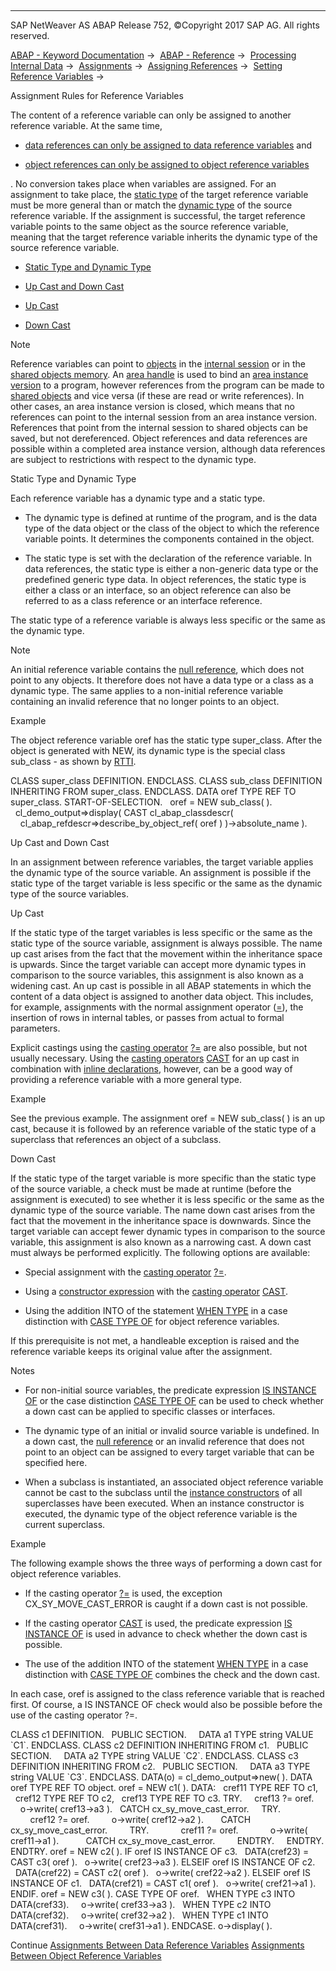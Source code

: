   

* * *

SAP NetWeaver AS ABAP Release 752, ©Copyright 2017 SAP AG. All rights reserved.

[ABAP - Keyword Documentation](https://help.sap.com/doc/abapdocu_752_index_htm/7.52/en-US/abenabap.htm) →  [ABAP - Reference](https://help.sap.com/doc/abapdocu_752_index_htm/7.52/en-US/abenabap_reference.htm) →  [Processing Internal Data](https://help.sap.com/doc/abapdocu_752_index_htm/7.52/en-US/abenabap_data_working.htm) →  [Assignments](https://help.sap.com/doc/abapdocu_752_index_htm/7.52/en-US/abenvalue_assignments.htm) →  [Assigning References](https://help.sap.com/doc/abapdocu_752_index_htm/7.52/en-US/abenreference_assignments.htm) →  [Setting Reference Variables](https://help.sap.com/doc/abapdocu_752_index_htm/7.52/en-US/abenset_references.htm) → 

Assignment Rules for Reference Variables

The content of a reference variable can only be assigned to another reference variable. At the same time,

-   [data references can only be assigned to data reference variables](https://help.sap.com/doc/abapdocu_752_index_htm/7.52/en-US/abenconversion_references_data.htm) and

-   [object references can only be assigned to object reference variables](https://help.sap.com/doc/abapdocu_752_index_htm/7.52/en-US/abenconversion_references_objects.htm)

. No conversion takes place when variables are assigned. For an assignment to take place, the [static type](https://help.sap.com/doc/abapdocu_752_index_htm/7.52/en-US/abenstatic_type_glosry.htm "Glossary Entry") of the target reference variable must be more general than or match the [dynamic type](https://help.sap.com/doc/abapdocu_752_index_htm/7.52/en-US/abendynamic_type_glosry.htm "Glossary Entry") of the source reference variable. If the assignment is successful, the target reference variable points to the same object as the source reference variable, meaning that the target reference variable inherits the dynamic type of the source reference variable.

-   [Static Type and Dynamic Type](#@@ITOC@@ABENCONVERSION_REFERENCES_1)

-   [Up Cast and Down Cast](#@@ITOC@@ABENCONVERSION_REFERENCES_2)

-   [Up Cast](#@@ITOC@@ABENCONVERSION_REFERENCES_3)

-   [Down Cast](#@@ITOC@@ABENCONVERSION_REFERENCES_4)

Note

Reference variables can point to [objects](https://help.sap.com/doc/abapdocu_752_index_htm/7.52/en-US/abenobject_glosry.htm "Glossary Entry") in the [internal session](https://help.sap.com/doc/abapdocu_752_index_htm/7.52/en-US/abeninternal_session_glosry.htm "Glossary Entry") or in the [shared objects memory](https://help.sap.com/doc/abapdocu_752_index_htm/7.52/en-US/abenshared_objects_memory_glosry.htm "Glossary Entry"). An [area handle](https://help.sap.com/doc/abapdocu_752_index_htm/7.52/en-US/abenarea_handle_glosry.htm "Glossary Entry") is used to bind an [area instance version](https://help.sap.com/doc/abapdocu_752_index_htm/7.52/en-US/abenarea_instance_version_glosry.htm "Glossary Entry") to a program, however references from the program can be made to [shared objects](https://help.sap.com/doc/abapdocu_752_index_htm/7.52/en-US/abenshared_objects_glosry.htm "Glossary Entry") and vice versa (if these are read or write references). In other cases, an area instance version is closed, which means that no references can point to the internal session from an area instance version. References that point from the internal session to shared objects can be saved, but not dereferenced. Object references and data references are possible within a completed area instance version, although data references are subject to restrictions with respect to the dynamic type.

Static Type and Dynamic Type

Each reference variable has a dynamic type and a static type.

-   The dynamic type is defined at runtime of the program, and is the data type of the data object or the class of the object to which the reference variable points. It determines the components contained in the object.

-   The static type is set with the declaration of the reference variable. In data references, the static type is either a non-generic data type or the predefined generic type data. In object references, the static type is either a class or an interface, so an object reference can also be referred to as a class reference or an interface reference.

The static type of a reference variable is always less specific or the same as the dynamic type.

Note

An initial reference variable contains the [null reference](https://help.sap.com/doc/abapdocu_752_index_htm/7.52/en-US/abennull_reference_glosry.htm "Glossary Entry"), which does not point to any objects. It therefore does not have a data type or a class as a dynamic type. The same applies to a non-initial reference variable containing an invalid reference that no longer points to an object.

Example

The object reference variable oref has the static type super\_class. After the object is generated with NEW, its dynamic type is the special class sub\_class - as shown by [RTTI](https://help.sap.com/doc/abapdocu_752_index_htm/7.52/en-US/abenrtti_glosry.htm "Glossary Entry").

CLASS super\_class DEFINITION.
ENDCLASS.
CLASS sub\_class DEFINITION INHERITING FROM super\_class.
ENDCLASS.
DATA oref TYPE REF TO super\_class.
START-OF-SELECTION.
  oref = NEW sub\_class( ).
  cl\_demo\_output=>display( CAST cl\_abap\_classdescr(
    cl\_abap\_refdescr=>describe\_by\_object\_ref( oref ) )->absolute\_name ).

Up Cast and Down Cast

In an assignment between reference variables, the target variable applies the dynamic type of the source variable. An assignment is possible if the static type of the target variable is less specific or the same as the dynamic type of the source variables.

Up Cast

If the static type of the target variables is less specific or the same as the static type of the source variable, assignment is always possible. The name up cast arises from the fact that the movement within the inheritance space is upwards. Since the target variable can accept more dynamic types in comparison to the source variables, this assignment is also known as a widening cast. An up cast is possible in all ABAP statements in which the content of a data object is assigned to another data object. This includes, for example, assignments with the normal assignment operator ([\=](https://help.sap.com/doc/abapdocu_752_index_htm/7.52/en-US/abapmove_cast.htm)), the insertion of rows in internal tables, or passes from actual to formal parameters.

Explicit castings using the [casting operator](https://help.sap.com/doc/abapdocu_752_index_htm/7.52/en-US/abencasting_operator_glosry.htm "Glossary Entry") [?=](https://help.sap.com/doc/abapdocu_752_index_htm/7.52/en-US/abapmove_cast.htm) are also possible, but not usually necessary. Using the [casting operators](https://help.sap.com/doc/abapdocu_752_index_htm/7.52/en-US/abencasting_operator_glosry.htm "Glossary Entry") [CAST](https://help.sap.com/doc/abapdocu_752_index_htm/7.52/en-US/abenconstructor_expression_cast.htm) for an up cast in combination with [inline declarations](https://help.sap.com/doc/abapdocu_752_index_htm/7.52/en-US/abendata_inline.htm), however, can be a good way of providing a reference variable with a more general type.

Example

See the previous example. The assignment oref = NEW sub\_class( ) is an up cast, because it is followed by an reference variable of the static type of a superclass that references an object of a subclass.

Down Cast

If the static type of the target variable is more specific than the static type of the source variable, a check must be made at runtime (before the assignment is executed) to see whether it is less specific or the same as the dynamic type of the source variable. The name down cast arises from the fact that the movement in the inheritance space is downwards. Since the target variable can accept fewer dynamic types in comparison to the source variable, this assignment is also known as a narrowing cast. A down cast must always be performed explicitly. The following options are available:

-   Special assignment with the [casting operator](https://help.sap.com/doc/abapdocu_752_index_htm/7.52/en-US/abencasting_operator_glosry.htm "Glossary Entry") [?=](https://help.sap.com/doc/abapdocu_752_index_htm/7.52/en-US/abapmove_cast.htm).

-   Using a [constructor expression](https://help.sap.com/doc/abapdocu_752_index_htm/7.52/en-US/abenconstructor_expression_glosry.htm "Glossary Entry") with the [casting operator](https://help.sap.com/doc/abapdocu_752_index_htm/7.52/en-US/abencasting_operator_glosry.htm "Glossary Entry") [CAST](https://help.sap.com/doc/abapdocu_752_index_htm/7.52/en-US/abenconstructor_expression_cast.htm).

-   Using the addition INTO of the statement [WHEN TYPE](https://help.sap.com/doc/abapdocu_752_index_htm/7.52/en-US/abapwhen_type.htm) in a case distinction with [CASE TYPE OF](https://help.sap.com/doc/abapdocu_752_index_htm/7.52/en-US/abapcase_type.htm) for object reference variables.

If this prerequisite is not met, a handleable exception is raised and the reference variable keeps its original value after the assignment.

Notes

-   For non-initial source variables, the predicate expression [IS INSTANCE OF](https://help.sap.com/doc/abapdocu_752_index_htm/7.52/en-US/abenlogexp_instance_of.htm) or the case distinction [CASE TYPE OF](https://help.sap.com/doc/abapdocu_752_index_htm/7.52/en-US/abapcase_type.htm) can be used to check whether a down cast can be applied to specific classes or interfaces.

-   The dynamic type of an initial or invalid source variable is undefined. In a down cast, the [null reference](https://help.sap.com/doc/abapdocu_752_index_htm/7.52/en-US/abennull_reference_glosry.htm "Glossary Entry") or an invalid reference that does not point to an object can be assigned to every target variable that can be specified here.

-   When a subclass is instantiated, an associated object reference variable cannot be cast to the subclass until the [instance constructors](https://help.sap.com/doc/abapdocu_752_index_htm/7.52/en-US/abeninstance_constructor_glosry.htm "Glossary Entry") of all superclasses have been executed. When an instance constructor is executed, the dynamic type of the object reference variable is the current superclass.

Example

The following example shows the three ways of performing a down cast for object reference variables.

-   If the casting operator [?=](https://help.sap.com/doc/abapdocu_752_index_htm/7.52/en-US/abapmove_cast.htm) is used, the exception CX\_SY\_MOVE\_CAST\_ERROR is caught if a down cast is not possible.

-   If the casting operator [CAST](https://help.sap.com/doc/abapdocu_752_index_htm/7.52/en-US/abenconstructor_expression_cast.htm) is used, the predicate expression [IS INSTANCE OF](https://help.sap.com/doc/abapdocu_752_index_htm/7.52/en-US/abenlogexp_instance_of.htm) is used in advance to check whether the down cast is possible.

-   The use of the addition INTO of the statement [WHEN TYPE](https://help.sap.com/doc/abapdocu_752_index_htm/7.52/en-US/abapwhen_type.htm) in a case distinction with [CASE TYPE OF](https://help.sap.com/doc/abapdocu_752_index_htm/7.52/en-US/abapcase_type.htm) combines the check and the down cast.

In each case, oref is assigned to the class reference variable that is reached first. Of course, a IS INSTANCE OF check would also be possible before the use of the casting operator ?=.

CLASS c1 DEFINITION.
  PUBLIC SECTION.
    DATA a1 TYPE string VALUE \`C1\`.
ENDCLASS.
CLASS c2 DEFINITION INHERITING FROM c1.
  PUBLIC SECTION.
    DATA a2 TYPE string VALUE \`C2\`.
ENDCLASS.
CLASS c3 DEFINITION INHERITING FROM c2.
  PUBLIC SECTION.
    DATA a3 TYPE string VALUE \`C3\`.
ENDCLASS.
DATA(o) = cl\_demo\_output=>new( ).
DATA oref TYPE REF TO object.
oref = NEW c1( ).
DATA:
  cref11 TYPE REF TO c1,
  cref12 TYPE REF TO c2,
  cref13 TYPE REF TO c3.
TRY.
    cref13 ?= oref.
    o->write( cref13->a3 ).
  CATCH cx\_sy\_move\_cast\_error.
    TRY.
        cref12 ?= oref.
        o->write( cref12->a2 ).
      CATCH cx\_sy\_move\_cast\_error.
        TRY.
            cref11 ?= oref.
            o->write( cref11->a1 ).
          CATCH cx\_sy\_move\_cast\_error.
        ENDTRY.
    ENDTRY.
ENDTRY.
oref = NEW c2( ).
IF oref IS INSTANCE OF c3.
  DATA(cref23) = CAST c3( oref ).
  o->write( cref23->a3 ).
ELSEIF oref IS INSTANCE OF c2.
  DATA(cref22) = CAST c2( oref ).
  o->write( cref22->a2 ).
ELSEIF oref IS INSTANCE OF c1.
  DATA(cref21) = CAST c1( oref ).
  o->write( cref21->a1 ).
ENDIF.
oref = NEW c3( ).
CASE TYPE OF oref.
  WHEN TYPE c3 INTO DATA(cref33).
    o->write( cref33->a3 ).
  WHEN TYPE c2 INTO DATA(cref32).
    o->write( cref32->a2 ).
  WHEN TYPE c1 INTO DATA(cref31).
    o->write( cref31->a1 ).
ENDCASE.
o->display( ).

Continue
[Assignments Between Data Reference Variables](https://help.sap.com/doc/abapdocu_752_index_htm/7.52/en-US/abenconversion_references_data.htm)
[Assignments Between Object Reference Variables](https://help.sap.com/doc/abapdocu_752_index_htm/7.52/en-US/abenconversion_references_objects.htm)